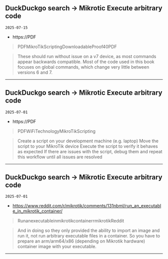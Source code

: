 ## DuckDuckgo search -> Mikrotic Execute arbitrary code
`2025-07-15`

* https://PDF

<blockquote>
 PDFMikroTikScriptingDownloadableProof40PDF
</blockquote>
<blockquote>
These should run without issue on a v7 device, as most commands appear backwards compatible. Most of the code used in this book focuses on global commands, which change very little between versions 6 and 7.
</blockquote>

---

## DuckDuckgo search -> Mikrotic Execute arbitrary code
`2025-07-01`

* https://PDF

<blockquote>
 PDFWiFiTechnologyMikroTikScripting
</blockquote>
<blockquote>
Create a script on your development machine (e.g. laptop) Move the script to your MikroTik device Execute the script to verify it behaves as expected If there are issues with the script, debug them and repeat this workflow until all issues are resolved
</blockquote>

---

## DuckDuckgo search -> Mikrotic Execute arbitrary code
`2025-07-01`

* https://www.reddit.com/r/mikrotik/comments/131nbml/run_an_executable_in_mikrotik_container/

<blockquote>
 RunanexecutableinmikrotikcontainerrmikrotikReddit
</blockquote>
<blockquote>
And in doing so they only provided the ability to import an image and run it, not run arbitrary executable files in a container. So you have to prepare an arm/arm64/x86 (depending on Mikrotik hardware) container image with your executable.
</blockquote>

---

